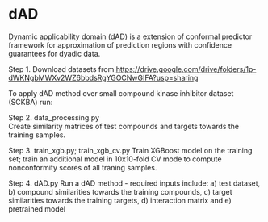 # dAD
Dynamic applicability domain (dAD) is a extension of conformal predictor framework for approximation of prediction regions with confidence guarantees for dyadic data.

Step 1. Download datasets from  https://drive.google.com/drive/folders/1p-dWKNgbMWXv2WZ6bbdsRgYGOCNwGIFA?usp=sharing

To apply dAD method over small compound kinase inhibitor dataset (SCKBA) run:

Step 2. data_processing.py  
Create similarity matrices of test compounds and targets towards the training samples.


Step 3. train_xgb.py; train_xgb_cv.py
Train XGBoost model on the training set; train an additional model in 10x10-fold CV mode to compute nonconformity scores of all traning samples.

Step 4. dAD.py
Run a dAD method - required inputs include:
	a) test dataset, 
	b) compound similarities towards the training compounds, 
	c) target similarities towards the training targets, 
	d) interaction matrix and e) pretrained model
